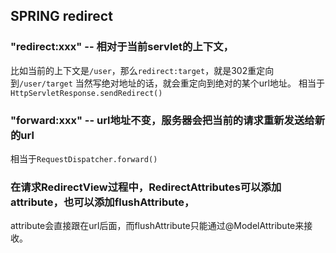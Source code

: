 ## SPRING redirect
### "redirect:xxx" -- 相对于当前servlet的上下文，
比如当前的上下文是`/user`，那么`redirect:target`，就是302重定向到`/user/target`
当然写绝对地址的话，就会重定向到绝对的某个url地址。
相当于`HttpServletResponse.sendRedirect()`

### "forward:xxx" -- url地址不变，服务器会把当前的请求重新发送给新的url
相当于`RequestDispatcher.forward()`

### 在请求RedirectView过程中，RedirectAttributes可以添加attribute，也可以添加flushAttribute，
attribute会直接跟在url后面，而flushAttribute只能通过@ModelAttribute来接收。

